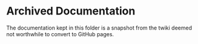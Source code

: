
Archived Documentation
======================

The documentation kept in this folder is a snapshot from the twiki deemed not worthwhile to convert to GitHub pages.

